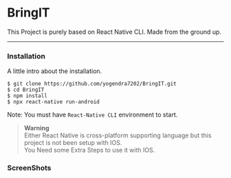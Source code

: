 # BringIT
This Project is purely based on React Native CLI. Made from the ground up.
***

### Installation
A little intro about the installation. 
```
$ git clone https://github.com/yogendra7202/BringIT.git
$ cd BringIT
$ npm install
$ npx react-native run-android
```
Note: You must have ```React-Native CLI``` environment to start.

> **Warning**<br/>
> Either React Native is cross-platform supporting language but this project is not been setup with IOS.<br/>
> You Need some Extra Steps to use it with IOS.

### ScreenShots
